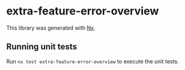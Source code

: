 # extra-feature-error-overview

This library was generated with [Nx](https://nx.dev).

## Running unit tests

Run `nx test extra-feature-error-overview` to execute the unit tests.
